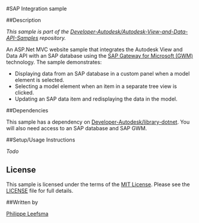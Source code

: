 
#SAP Integration sample


##Description

*This sample is part of the [Developer-Autodesk/Autodesk-View-and-Data-API-Samples](https://github.com/Developer-Autodesk/autodesk-view-and-data-api-samples) repository.*

An ASP.Net MVC website sample that integrates the Autodesk View and Data API with an SAP database using the [SAP Gateway for Microsoft (GWM)](http://scn.sap.com/docs/DOC-47563) technology. The sample demonstrates:
* Displaying data from an SAP database in a custom panel when a model element is selected.
* Selecting a model element when an item in a separate tree view is clicked.
* Updating an SAP data item and redisplaying the data in the model.

##Dependencies

This sample has a dependency on [Developer-Autodesk/library-dotnet](https://github.com/Developer-Autodesk/library-dotnet). You will also need access to an SAP database and SAP GWM.

##Setup/Usage Instructions

*Todo*

## License

This sample is licensed under the terms of the [MIT License](http://opensource.org/licenses/MIT). Please see the [LICENSE](LICENSE) file for full details.

##Written by 

[Philippe Leefsma](http://adndevblog.typepad.com/cloud_and_mobile/philippe-leefsma.html)
